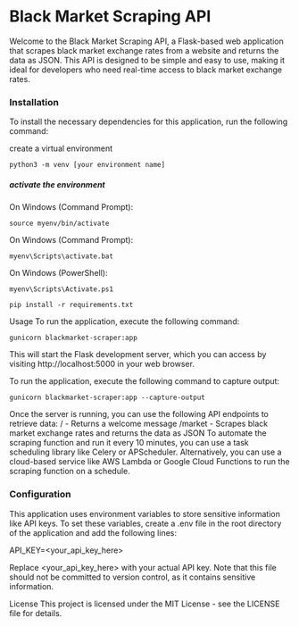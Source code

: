 # Black Market Scraping API
Welcome to the Black Market Scraping API, a Flask-based web application that scrapes black market exchange rates from a website and returns the data as JSON. This API is designed to be simple and easy to use, making it ideal for developers who need real-time access to black market exchange rates.

### Installation
To install the necessary dependencies for this application, run the following command:

create a virtual environment
```
python3 -m venv [your environment name]
```

##### activate the environment
On Windows (Command Prompt):
```
source myenv/bin/activate
```

On Windows (Command Prompt):
```
myenv\Scripts\activate.bat
```

On Windows (PowerShell):
```
myenv\Scripts\Activate.ps1
```

```
pip install -r requirements.txt
```
Usage
To run the application, execute the following command:

```
gunicorn blackmarket-scraper:app 

```
This will start the Flask development server, which you can access by visiting http://localhost:5000 in your web browser.

To run the application, execute the following command to capture output:

```
gunicorn blackmarket-scraper:app --capture-output

```

Once the server is running, you can use the following API endpoints to retrieve data:
/ - Returns a welcome message
/market - Scrapes black market exchange rates and returns the data as JSON
To automate the scraping function and run it every 10 minutes, you can use a task scheduling library like Celery or APScheduler. Alternatively, you can use a cloud-based service like AWS Lambda or Google Cloud Functions to run the scraping function on a schedule.

### Configuration
This application uses environment variables to store sensitive information like API keys. To set these variables, create a .env file in the root directory of the application and add the following lines:



API_KEY=<your_api_key_here>

Replace <your_api_key_here> with your actual API key. Note that this file should not be committed to version control, as it contains sensitive information.

License
This project is licensed under the MIT License - see the LICENSE file for details.


